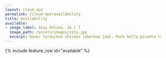 ```yaml
---
layout: cloud-ops
permalink: /cloud-ops/availability
title: Availability
available:
- image_label: Stay Online. 24 / 7
  image_path: /assets/images/city.jpg
  excerpt: Doner turducken chicken leberkas jowl. Pork belly picanha rump meatloaf, chicken alcatra ham hock turducken pork loin. Ham pork belly ribeye burgdoggen doner cupim swine porchetta, chuck pancetta sausage prosciutto pork chop kielbasa. Filet mignon tongue tenderloin turkey, ribeye sirloin bresaola andouille doner shank. Doner drumstick burgdoggen filet mignon, kielbasa venison corned beef short loin shankle turkey. Short loin kielbasa rump, biltong tenderloin shankle boudin turkey. Corned beef short ribs ham hock porchetta. Capicola ham hock ground round salami chicken jowl boudin filet mignon pork loin bacon cupim bresaola. Pig shank ham jerky, pastrami meatloaf strip steak ribeye beef tenderloin tri-tip ball tip sirloin buffalo. Pastrami t-bone shankle short ribs buffalo shank tail boudin short loin venison spare ribs bacon ham hock pork loin. Bacon sirloin prosciutto shank short ribs. Kielbasa pork chop andouille t-bone pork.
---
```


{% include feature_row id="available" %}
